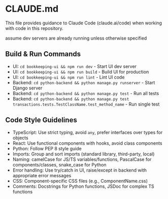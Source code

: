 # CLAUDE.md

This file provides guidance to Claude Code (claude.ai/code) when working with code in this repository.

assume dev servers are already running unless otherwise specified

## Build & Run Commands
- UI: `cd bookkeeping-ui && npm run dev` - Start UI dev server
- UI: `cd bookkeeping-ui && npm run build` - Build UI for production
- UI: `cd bookkeeping-ui && npm run lint` - Lint UI code
- Backend: `cd python-backend && python manage.py runserver` - Start Django server
- Backend: `cd python-backend && python manage.py test` - Run all tests
- Backend: `cd python-backend && python manage.py test transactions.tests.TestClassName.test_method_name` - Run single test

## Code Style Guidelines
- TypeScript: Use strict typing, avoid `any`, prefer interfaces over types for objects
- React: Use functional components with hooks, avoid class components
- Python: Follow PEP 8 style guide
- Imports: Group and sort imports (standard library, third-party, local)
- Naming: camelCase for JS/TS variables/functions, PascalCase for components/classes, snake_case for Python
- Error handling: Use try/catch in UI, raise/except in backend with appropriate error messages
- CSS: Component-specific CSS files (e.g., ComponentName.css)
- Comments: Docstrings for Python functions, JSDoc for complex TS functions
